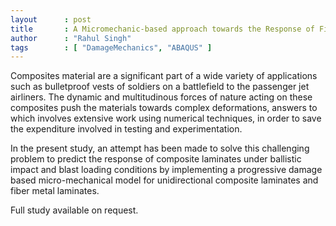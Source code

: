 ```yaml
---
layout      : post
title       : A Micromechanic-based approach towards the Response of Fiber-reinforced Composite Laminates under ballistic impact and blast loading
author      : "Rahul Singh"
tags        : [ "DamageMechanics", "ABAQUS" ]
---
```


Composites material are a significant part of a wide variety of applications such as bulletproof vests of soldiers on a battlefield to the passenger jet airliners. The dynamic and multitudinous forces of nature acting on these composites push the materials towards complex deformations, answers to which involves extensive work using numerical techniques, in order to save the expenditure involved in testing and experimentation. 

In the present study, an attempt has been made to solve this challenging problem to predict the response of composite laminates under ballistic impact and blast loading conditions by implementing a progressive damage based micro-mechanical model for unidirectional composite laminates and fiber metal laminates.

Full study available on request.